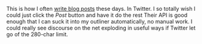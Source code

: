 This is how I often <a href="http://scripting.com/images/2020/07/14/twitterAsPostEditor.png">write blog posts</a> these days. In Twitter. I so totally wish I could just click the <i>Post</i> button and have it do the rest Their API is good enough that I can suck it into my outliner automatically, no manual work. I could really see discourse on the net exploding in useful ways if Twitter let go of the 280-char limit. 
